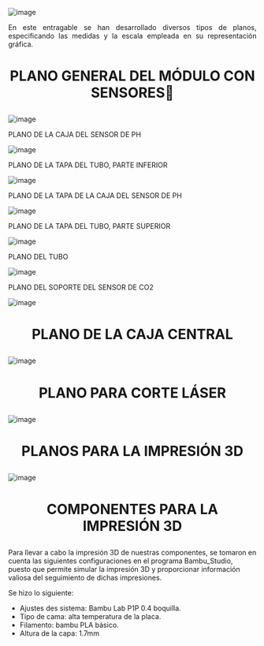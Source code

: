 ![image](https://github.com/Fx2048/Team_4_FdD/blob/fd60d506b6254eac9297ab010134ce59422c90cf/Im%C3%A1genes/Planos_fabricacion.png)

<p align="justify">
  En este entragable se han desarrollado diversos tipos de planos, especificando las medidas y la escala empleada en su 
  representación gráfica.
 </p>

# <p align = "center">PLANO GENERAL DEL MÓDULO CON SENSORES📏</p>

![image](https://github.com/Fx2048/Team_4_FdD/blob/fc19e36cb9a4ce1dce4b8f5a990ca84e2814e14d/Im%C3%A1genes/plano_general_modulo_sensores.png)


PLANO DE LA CAJA DEL SENSOR DE PH


![image](https://github.com/Fx2048/Team_4_FdD/blob/9782b87b893b76dd19bdea9edd9124f82ddf2e8f/Im%C3%A1genes/Caja_del_sensor_tubo.png)


 PLANO DE LA TAPA DEL TUBO, PARTE INFERIOR


![image](https://github.com/Fx2048/Team_4_FdD/blob/a2369003b8fe5bf9abd7c5af79028cb13d2949bd/Im%C3%A1genes/Tapa_base.png)


PLANO DE LA TAPA DE LA CAJA DEL SENSOR DE PH


![image](https://github.com/Fx2048/Team_4_FdD/blob/ea36ec243338b4e87da171a344a38465bf21d83c/Im%C3%A1genes/Tapa_de_la_caja.png)


PLANO DE LA TAPA DEL TUBO, PARTE SUPERIOR


![image](https://github.com/Fx2048/Team_4_FdD/blob/3d8064ada1df0cdceaa615e3eaf20b3c327c708b/Im%C3%A1genes/Plano_tapa_tubo_ventilacion.png)


PLANO DEL TUBO


![image](https://github.com/Fx2048/Team_4_FdD/blob/ea36ec243338b4e87da171a344a38465bf21d83c/Im%C3%A1genes/Tubu_perforado.png)


PLANO DEL SOPORTE DEL SENSOR DE CO2


![image](https://github.com/Fx2048/Team_4_FdD/blob/a2369003b8fe5bf9abd7c5af79028cb13d2949bd/Im%C3%A1genes/Ensamblaje_CO2.png)

# <p align = "center">PLANO DE LA CAJA CENTRAL</p>

![image](https://github.com/Fx2048/Team_4_FdD/blob/160f96d700826613ed0c9231d29ebe4ed08002b8/Im%C3%A1genes/caja_central.png)


# <p align = "center">PLANO PARA CORTE LÁSER</p>

![image](https://github.com/Fx2048/Team_4_FdD/blob/b131a712a3a234da5fbe5e0f3250793a9a74a77f/Im%C3%A1genes/Plano_para_corte_laser_caja.png)

# <p align = "center">PLANOS PARA LA IMPRESIÓN 3D</p>


![image](https://github.com/Fx2048/Team_4_FdD/blob/50db9351fc89b3a642aa31cb30903a5a58cfac5f/Im%C3%A1genes/impresion_3D.png) 
# <p align = "center">COMPONENTES PARA LA IMPRESIÓN 3D</p>

Para llevar a cabo la impresión 3D de nuestras componentes, se tomaron en cuenta las siguientes configuraciones en el programa Bambu_Studio, puesto que permite simular la impresión 3D y proporcionar información valiosa del seguimiento de dichas impresiones.

Se hizo lo siguiente:

+ Ajustes des sistema: Bambu Lab P1P 0.4 boquilla. 
+ Tipo de cama: alta temperatura de la placa.
+ Filamento: bambu PLA básico.
+ Altura de la capa: 1.7mm


